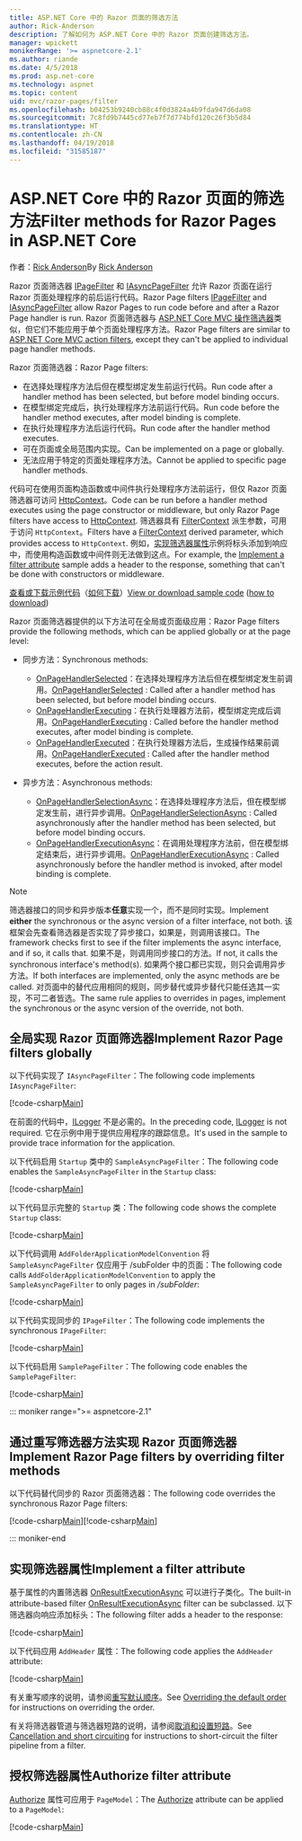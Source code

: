 ```yaml
---
title: ASP.NET Core 中的 Razor 页面的筛选方法
author: Rick-Anderson
description: 了解如何为 ASP.NET Core 中的 Razor 页面创建筛选方法。
manager: wpickett
monikerRange: '>= aspnetcore-2.1'
ms.author: riande
ms.date: 4/5/2018
ms.prod: asp.net-core
ms.technology: aspnet
ms.topic: content
uid: mvc/razor-pages/filter
ms.openlocfilehash: b04253b9240cb88c4f0d3824a4b9fda947d6da08
ms.sourcegitcommit: 7c8fd9b7445cd77eb7f7d774bfd120c26f3b5d84
ms.translationtype: HT
ms.contentlocale: zh-CN
ms.lasthandoff: 04/19/2018
ms.locfileid: "31585187"
---
```

# <a name="filter-methods-for-razor-pages-in-aspnet-core"></a><span data-ttu-id="d6fef-103">ASP.NET Core 中的 Razor 页面的筛选方法</span><span class="sxs-lookup"><span data-stu-id="d6fef-103">Filter methods for Razor Pages in ASP.NET Core</span></span>

<span data-ttu-id="d6fef-104">作者：[Rick Anderson](https://twitter.com/RickAndMSFT)</span><span class="sxs-lookup"><span data-stu-id="d6fef-104">By [Rick Anderson](https://twitter.com/RickAndMSFT)</span></span>

<span data-ttu-id="d6fef-105">Razor 页面筛选器 [IPageFilter](/dotnet/api/microsoft.aspnetcore.mvc.filters.ipagefilter?view=aspnetcore-2.0) 和 [IAsyncPageFilter](/dotnet/api/microsoft.aspnetcore.mvc.filters.iasyncpagefilter?view=aspnetcore-2.0) 允许 Razor 页面在运行 Razor 页面处理程序的前后运行代码。</span><span class="sxs-lookup"><span data-stu-id="d6fef-105">Razor Page filters [IPageFilter](/dotnet/api/microsoft.aspnetcore.mvc.filters.ipagefilter?view=aspnetcore-2.0) and [IAsyncPageFilter](/dotnet/api/microsoft.aspnetcore.mvc.filters.iasyncpagefilter?view=aspnetcore-2.0) allow Razor Pages to run code before and after a Razor Page handler is run.</span></span> <span data-ttu-id="d6fef-106">Razor 页面筛选器与 [ASP.NET Core MVC 操作筛选器](xref:mvc/controllers/filters#action-filters)类似，但它们不能应用于单个页面处理程序方法。</span><span class="sxs-lookup"><span data-stu-id="d6fef-106">Razor Page filters are similar to [ASP.NET Core MVC action filters](xref:mvc/controllers/filters#action-filters), except they can't be applied to individual page handler methods.</span></span> 

<span data-ttu-id="d6fef-107">Razor 页面筛选器：</span><span class="sxs-lookup"><span data-stu-id="d6fef-107">Razor Page filters:</span></span>

* <span data-ttu-id="d6fef-108">在选择处理程序方法后但在模型绑定发生前运行代码。</span><span class="sxs-lookup"><span data-stu-id="d6fef-108">Run code after a handler method has been selected, but before model binding occurs.</span></span>
* <span data-ttu-id="d6fef-109">在模型绑定完成后，执行处理程序方法前运行代码。</span><span class="sxs-lookup"><span data-stu-id="d6fef-109">Run code before the handler method executes, after model binding is complete.</span></span>
* <span data-ttu-id="d6fef-110">在执行处理程序方法后运行代码。</span><span class="sxs-lookup"><span data-stu-id="d6fef-110">Run code after the handler method executes.</span></span>
* <span data-ttu-id="d6fef-111">可在页面或全局范围内实现。</span><span class="sxs-lookup"><span data-stu-id="d6fef-111">Can be implemented on a page or globally.</span></span>
* <span data-ttu-id="d6fef-112">无法应用于特定的页面处理程序方法。</span><span class="sxs-lookup"><span data-stu-id="d6fef-112">Cannot be applied to specific page handler methods.</span></span>

<span data-ttu-id="d6fef-113">代码可在使用页面构造函数或中间件执行处理程序方法前运行，但仅 Razor 页面筛选器可访问 [HttpContext](/dotnet/api/microsoft.aspnetcore.mvc.razorpages.pagemodel.httpcontext?view=aspnetcore-2.0#Microsoft_AspNetCore_Mvc_RazorPages_PageModel_HttpContext)。</span><span class="sxs-lookup"><span data-stu-id="d6fef-113">Code can be run before a handler method executes using the page constructor or middleware, but only Razor Page filters have access to [HttpContext](/dotnet/api/microsoft.aspnetcore.mvc.razorpages.pagemodel.httpcontext?view=aspnetcore-2.0#Microsoft_AspNetCore_Mvc_RazorPages_PageModel_HttpContext).</span></span> <span data-ttu-id="d6fef-114">筛选器具有 [FilterContext](/dotnet/api/microsoft.aspnetcore.mvc.filters.filtercontext?view=aspnetcore-2.0) 派生参数，可用于访问 `HttpContext`。</span><span class="sxs-lookup"><span data-stu-id="d6fef-114">Filters have a [FilterContext](/dotnet/api/microsoft.aspnetcore.mvc.filters.filtercontext?view=aspnetcore-2.0) derived parameter, which provides access to `HttpContext`.</span></span> <span data-ttu-id="d6fef-115">例如，[实现筛选器属性](#ifa)示例将标头添加到响应中，而使用构造函数或中间件则无法做到这点。</span><span class="sxs-lookup"><span data-stu-id="d6fef-115">For example, the [Implement a filter attribute](#ifa) sample adds a header to the response, something that can't be done with constructors or middleware.</span></span>

<span data-ttu-id="d6fef-116">[查看或下载示例代码](https://github.com/aspnet/Docs/tree/live/aspnetcore/tutorials/razor-pages/razor-pages-start/sample/RazorPagesMovie)（[如何下载](xref:tutorials/index#how-to-download-a-sample)）</span><span class="sxs-lookup"><span data-stu-id="d6fef-116">[View or download sample code](https://github.com/aspnet/Docs/tree/live/aspnetcore/tutorials/razor-pages/razor-pages-start/sample/RazorPagesMovie) ([how to download](xref:tutorials/index#how-to-download-a-sample))</span></span>

<span data-ttu-id="d6fef-117">Razor 页面筛选器提供的以下方法可在全局或页面级应用：</span><span class="sxs-lookup"><span data-stu-id="d6fef-117">Razor Page filters provide the following methods, which can be applied globally or at the page level:</span></span>

* <span data-ttu-id="d6fef-118">同步方法：</span><span class="sxs-lookup"><span data-stu-id="d6fef-118">Synchronous methods:</span></span>

    * <span data-ttu-id="d6fef-119">[OnPageHandlerSelected](/dotnet/api/microsoft.aspnetcore.mvc.filters.ipagefilter.onpagehandlerselected?view=aspnetcore-2.0)：在选择处理程序方法后但在模型绑定发生前调用。</span><span class="sxs-lookup"><span data-stu-id="d6fef-119">[OnPageHandlerSelected](/dotnet/api/microsoft.aspnetcore.mvc.filters.ipagefilter.onpagehandlerselected?view=aspnetcore-2.0) : Called after a handler method has been selected, but before model binding occurs.</span></span>
    * <span data-ttu-id="d6fef-120">[OnPageHandlerExecuting](/dotnet/api/microsoft.aspnetcore.mvc.filters.ipagefilter.onpagehandlerexecuting?view=aspnetcore-2.0)：在执行处理器方法前，模型绑定完成后调用。</span><span class="sxs-lookup"><span data-stu-id="d6fef-120">[OnPageHandlerExecuting](/dotnet/api/microsoft.aspnetcore.mvc.filters.ipagefilter.onpagehandlerexecuting?view=aspnetcore-2.0) : Called before the handler method executes, after model binding is complete.</span></span>
    * <span data-ttu-id="d6fef-121">[OnPageHandlerExecuted](/dotnet/api/microsoft.aspnetcore.mvc.filters.ipagefilter.onpagehandlerexecuted?view=aspnetcore-2.0)：在执行处理器方法后，生成操作结果前调用。</span><span class="sxs-lookup"><span data-stu-id="d6fef-121">[OnPageHandlerExecuted](/dotnet/api/microsoft.aspnetcore.mvc.filters.ipagefilter.onpagehandlerexecuted?view=aspnetcore-2.0) : Called after the handler method executes, before the action result.</span></span>

* <span data-ttu-id="d6fef-122">异步方法：</span><span class="sxs-lookup"><span data-stu-id="d6fef-122">Asynchronous methods:</span></span>

    * <span data-ttu-id="d6fef-123">[OnPageHandlerSelectionAsync](/dotnet/api/microsoft.aspnetcore.mvc.filters.iasyncpagefilter.onpagehandlerselectionasync?view=aspnetcore-2.0)：在选择处理程序方法后，但在模型绑定发生前，进行异步调用。</span><span class="sxs-lookup"><span data-stu-id="d6fef-123">[OnPageHandlerSelectionAsync](/dotnet/api/microsoft.aspnetcore.mvc.filters.iasyncpagefilter.onpagehandlerselectionasync?view=aspnetcore-2.0) : Called asynchronously after the handler method has been selected, but before model binding occurs.</span></span>
    * <span data-ttu-id="d6fef-124">[OnPageHandlerExecutionAsync](/dotnet/api/microsoft.aspnetcore.mvc.filters.iasyncpagefilter.onpagehandlerexecutionasync?view=aspnetcore-2.0)：在调用处理程序方法前，但在模型绑定结束后，进行异步调用。</span><span class="sxs-lookup"><span data-stu-id="d6fef-124">[OnPageHandlerExecutionAsync](/dotnet/api/microsoft.aspnetcore.mvc.filters.iasyncpagefilter.onpagehandlerexecutionasync?view=aspnetcore-2.0) : Called asynchronously before the handler method is invoked, after model binding is complete.</span></span>

> [!NOTE]
> <span data-ttu-id="d6fef-125">筛选器接口的同步和异步版本**任意**实现一个，而不是同时实现。</span><span class="sxs-lookup"><span data-stu-id="d6fef-125">Implement **either** the synchronous or the async version of a filter interface, not both.</span></span> <span data-ttu-id="d6fef-126">该框架会先查看筛选器是否实现了异步接口，如果是，则调用该接口。</span><span class="sxs-lookup"><span data-stu-id="d6fef-126">The framework checks first to see if the filter implements the async interface, and if so, it calls that.</span></span> <span data-ttu-id="d6fef-127">如果不是，则调用同步接口的方法。</span><span class="sxs-lookup"><span data-stu-id="d6fef-127">If not, it calls the synchronous interface's method(s).</span></span> <span data-ttu-id="d6fef-128">如果两个接口都已实现，则只会调用异步方法。</span><span class="sxs-lookup"><span data-stu-id="d6fef-128">If both interfaces are implemented, only the async methods are be called.</span></span> <span data-ttu-id="d6fef-129">对页面中的替代应用相同的规则，同步替代或异步替代只能任选其一实现，不可二者皆选。</span><span class="sxs-lookup"><span data-stu-id="d6fef-129">The same rule applies to overrides in pages, implement the synchronous or the async version of the override, not both.</span></span>

## <a name="implement-razor-page-filters-globally"></a><span data-ttu-id="d6fef-130">全局实现 Razor 页面筛选器</span><span class="sxs-lookup"><span data-stu-id="d6fef-130">Implement Razor Page filters globally</span></span>

<span data-ttu-id="d6fef-131">以下代码实现了 `IAsyncPageFilter`：</span><span class="sxs-lookup"><span data-stu-id="d6fef-131">The following code implements `IAsyncPageFilter`:</span></span>

[!code-csharp[Main](filter/sample/PageFilter/Filters/SampleAsyncPageFilter.cs?name=snippet1)]

<span data-ttu-id="d6fef-132">在前面的代码中，[ILogger](/dotnet/api/microsoft.extensions.logging.ilogger?view=aspnetcore-2.0) 不是必需的。</span><span class="sxs-lookup"><span data-stu-id="d6fef-132">In the preceding code, [ILogger](/dotnet/api/microsoft.extensions.logging.ilogger?view=aspnetcore-2.0) is not required.</span></span> <span data-ttu-id="d6fef-133">它在示例中用于提供应用程序的跟踪信息。</span><span class="sxs-lookup"><span data-stu-id="d6fef-133">It's used in the sample to provide trace information for the application.</span></span>

<span data-ttu-id="d6fef-134">以下代码启用 `Startup` 类中的 `SampleAsyncPageFilter`：</span><span class="sxs-lookup"><span data-stu-id="d6fef-134">The following code enables the `SampleAsyncPageFilter` in the `Startup` class:</span></span>

[!code-csharp[Main](filter/sample/PageFilter/Startup.cs?name=snippet2&highlight=11)]

<span data-ttu-id="d6fef-135">以下代码显示完整的 `Startup` 类：</span><span class="sxs-lookup"><span data-stu-id="d6fef-135">The following code shows the complete `Startup` class:</span></span>

[!code-csharp[Main](filter/sample/PageFilter/Startup.cs?name=snippet1)]

<span data-ttu-id="d6fef-136">以下代码调用 `AddFolderApplicationModelConvention` 将 `SampleAsyncPageFilter` 仅应用于 /subFolder 中的页面：</span><span class="sxs-lookup"><span data-stu-id="d6fef-136">The following code calls `AddFolderApplicationModelConvention` to apply the `SampleAsyncPageFilter` to only pages in */subFolder*:</span></span>

[!code-csharp[Main](filter/sample/PageFilter/Startup2.cs?name=snippet2)]

<span data-ttu-id="d6fef-137">以下代码实现同步的 `IPageFilter`：</span><span class="sxs-lookup"><span data-stu-id="d6fef-137">The following code implements the synchronous `IPageFilter`:</span></span>

[!code-csharp[Main](filter/sample/PageFilter/Filters/SamplePageFilter.cs?name=snippet1)]

<span data-ttu-id="d6fef-138">以下代码启用 `SamplePageFilter`：</span><span class="sxs-lookup"><span data-stu-id="d6fef-138">The following code enables the `SamplePageFilter`:</span></span>

[!code-csharp[Main](filter/sample/PageFilter/StartupSync.cs?name=snippet2&highlight=11)]

::: moniker range=">= aspnetcore-2.1"
## <a name="implement-razor-page-filters-by-overriding-filter-methods"></a><span data-ttu-id="d6fef-139">通过重写筛选器方法实现 Razor 页面筛选器</span><span class="sxs-lookup"><span data-stu-id="d6fef-139">Implement Razor Page filters by overriding filter methods</span></span>

<span data-ttu-id="d6fef-140">以下代码替代同步的 Razor 页面筛选器：</span><span class="sxs-lookup"><span data-stu-id="d6fef-140">The following code overrides the synchronous Razor Page filters:</span></span>

<span data-ttu-id="d6fef-141">[!code-csharp[Main](filter/sample/PageFilter/Pages/Index.cshtml.cs)]</span><span class="sxs-lookup"><span data-stu-id="d6fef-141">[!code-csharp[Main](filter/sample/PageFilter/Pages/Index.cshtml.cs)]</span></span>

::: moniker-end

<a name="ifa"></a>
## <a name="implement-a-filter-attribute"></a><span data-ttu-id="d6fef-142">实现筛选器属性</span><span class="sxs-lookup"><span data-stu-id="d6fef-142">Implement a filter attribute</span></span>

<span data-ttu-id="d6fef-143">基于属性的内置筛选器 [OnResultExecutionAsync](/dotnet/api/microsoft.aspnetcore.mvc.filters.iasyncresultfilter.onresultexecutionasync?view=aspnetcore-2.0#Microsoft_AspNetCore_Mvc_Filters_IAsyncResultFilter_OnResultExecutionAsync_Microsoft_AspNetCore_Mvc_Filters_ResultExecutingContext_Microsoft_AspNetCore_Mvc_Filters_ResultExecutionDelegate_) 可以进行子类化。</span><span class="sxs-lookup"><span data-stu-id="d6fef-143">The built-in attribute-based filter [OnResultExecutionAsync](/dotnet/api/microsoft.aspnetcore.mvc.filters.iasyncresultfilter.onresultexecutionasync?view=aspnetcore-2.0#Microsoft_AspNetCore_Mvc_Filters_IAsyncResultFilter_OnResultExecutionAsync_Microsoft_AspNetCore_Mvc_Filters_ResultExecutingContext_Microsoft_AspNetCore_Mvc_Filters_ResultExecutionDelegate_) filter can be subclassed.</span></span> <span data-ttu-id="d6fef-144">以下筛选器向响应添加标头：</span><span class="sxs-lookup"><span data-stu-id="d6fef-144">The following filter adds a header to the response:</span></span>

[!code-csharp[Main](filter/sample/PageFilter/Filters/AddHeaderAttribute.cs)]

<span data-ttu-id="d6fef-145">以下代码应用 `AddHeader` 属性：</span><span class="sxs-lookup"><span data-stu-id="d6fef-145">The following code applies the `AddHeader` attribute:</span></span>

[!code-csharp[Main](filter/sample/PageFilter/Pages/Contact.cshtml.cs?name=snippet1)]

<span data-ttu-id="d6fef-146">有关重写顺序的说明，请参阅[重写默认顺序](xref:mvc/controllers/filters#overriding-the-default-order)。</span><span class="sxs-lookup"><span data-stu-id="d6fef-146">See [Overriding the default order](xref:mvc/controllers/filters#overriding-the-default-order) for instructions on overriding the order.</span></span>

<span data-ttu-id="d6fef-147">有关将筛选器管道与筛选器短路的说明，请参阅[取消和设置短路](xref:mvc/controllers/filters#cancellation-and-short-circuiting)。</span><span class="sxs-lookup"><span data-stu-id="d6fef-147">See [Cancellation and short circuiting](xref:mvc/controllers/filters#cancellation-and-short-circuiting) for instructions to short-circuit the filter pipeline from a filter.</span></span> 

<a name="auth"></a>
## <a name="authorize-filter-attribute"></a><span data-ttu-id="d6fef-148">授权筛选器属性</span><span class="sxs-lookup"><span data-stu-id="d6fef-148">Authorize filter attribute</span></span>

<span data-ttu-id="d6fef-149">[Authorize](/dotnet/api/microsoft.aspnetcore.authorization.authorizeattribute?view=aspnetcore-2.0) 属性可应用于 `PageModel`：</span><span class="sxs-lookup"><span data-stu-id="d6fef-149">The [Authorize](/dotnet/api/microsoft.aspnetcore.authorization.authorizeattribute?view=aspnetcore-2.0) attribute can be applied to a `PageModel`:</span></span>

[!code-csharp[Main](filter/sample/PageFilter/Pages/ModelWithAuthFilter.cshtml.cs?highlight=7)]
